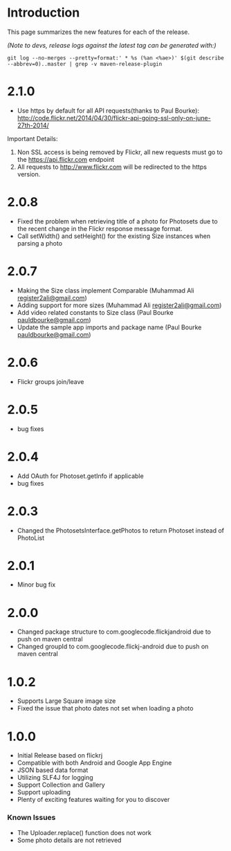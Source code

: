 # Introduction #

This page summarizes the new features for each of the release.

_(Note to devs, release logs against the latest tag can be generated with:)_
```
git log --no-merges --pretty=format:' * %s (%an <%ae>)' $(git describe --abbrev=0)..master | grep -v maven-release-plugin
```

# 2.1.0 #
  * Use https by default for all API requests(thanks to Paul Bourke): http://code.flickr.net/2014/04/30/flickr-api-going-ssl-only-on-june-27th-2014/

Important Details:
  1. Non SSL access is being removed by Flickr, all new requests must go   to the https://api.flickr.com endpoint
  1. All requests to http://www.flickr.com will be redirected to the https version.

# 2.0.8 #
  * Fixed the problem when retrieving title of a photo for Photosets due to the recent change in the Flickr response message format.
  * Call setWidth() and setHeight() for the existing Size instances when parsing a photo

# 2.0.7 #
  * Making the Size class implement Comparable (Muhammad Ali <register2ali@gmail.com>)
  * Adding support for more sizes (Muhammad Ali <register2ali@gmail.com>)
  * Add video related constants to Size class (Paul Bourke <pauldbourke@gmail.com>)
  * Update the sample app imports and package name (Paul Bourke <pauldbourke@gmail.com>)

# 2.0.6 #
  * Flickr groups join/leave

# 2.0.5 #
  * bug fixes

# 2.0.4 #
  * Add OAuth for Photoset.getInfo if applicable
  * bug fixes

# 2.0.3 #
  * Changed the PhotosetsInterface.getPhotos to return Photoset instead of PhotoList

# 2.0.1 #
  * Minor bug fix

# 2.0.0 #
  * Changed package structure to com.googlecode.flickjandroid due to push on maven central
  * Changed groupId to com.googlecode.flickj-android due to push on maven central

# 1.0.2 #
  * Supports Large Square image size
  * Fixed the issue that photo dates not set when loading a photo

# 1.0.0 #
  * Initial Release based on flickrj
  * Compatible with both Android and Google App Engine
  * JSON based data format
  * Utilizing SLF4J for logging
  * Support Collection and Gallery
  * Support uploading
  * Plenty of exciting features waiting for you to discover

### Known Issues ###
  * The Uploader.replace() function does not work
  * Some photo details are not retrieved